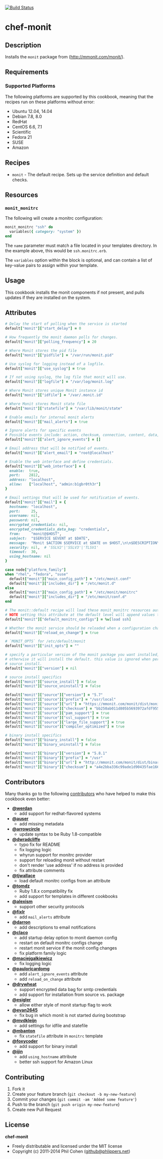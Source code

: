 [![Build Status](https://travis-ci.org/Glassdoor/chef-monit.svg?branch=master)](https://travis-ci.org/Glassdoor/chef-monit)

# chef-monit

## Description

Installs the `monit` package from (http://mmonit.com/monit/).


## Requirements

### Supported Platforms

The following platforms are supported by this cookbook, meaning that the recipes run on these platforms without error:

* Ubuntu 12.04, 14.04
* Debian 7.8, 8.0
* RedHat
* CentOS 6.6, 7.1
* Scientific
* Fedora 21
* SUSE
* Amazon


## Recipes

* `monit` - The default recipe. Sets up the service definition and default checks.


## Resources

### `monit_monitrc`

The following will create a monitrc configuration:

```ruby
monit_monitrc "ssh" do
  variables({ category: "system" })
end
```

The `name` parameter must match a file located in your templates directory. In the example above, this would be `ssh.monitrc.erb`.

The `variables` option within the block is optional, and can contain a list of key-value pairs to assign within your template.


## Usage

This cookbook installs the monit components if not present, and pulls updates if they are installed on the system.


## Attributes

```ruby
# Delay the start of polling when the service is started
default["monit"]["start_delay"] = 0

# How frequently the monit daemon polls for changes.
default["monit"]["polling_frequency"] = 20

# Where Monit stores the pid file
default["monit"]["pidfile"] = "/var/run/monit.pid"

# Use syslog for logging instead of a logfile.
default["monit"]["use_syslog"] = true

# If not using syslog, the log file that monit will use.
default["monit"]["logfile"] = "/var/log/monit.log"

# Where Monit stores unique Monit instance id
default["monit"]["idfile"] = "/var/.monit.id"

# Where Monit stores Monit state file
default["monit"]["statefile"] = "/var/lib/monit/state"

# Enable emails for internal monit alerts
default["monit"]["mail_alerts"] = true

# Ignore alerts for specific events
# Possible events include: action, checksum, connection, content, data, exec, fsflags, gid, icmp, instance, invalid, nonexist, permission, pid, ppid, resource, size, status, timeout, timestamp, uid, uptime.
default["monit"]["alert_ignore_events"] = []

# Email address that will be notified of events.
default["monit"]["alert_email"] = "root@localhost"

# Enable the web interface and define credentials.
default["monit"]["web_interface"] = {
  enable:  true,
  port:    2812,
  address: "localhost",
  allow:   ["localhost", "admin:b1gbr0th3r"]
}

# Email settings that will be used for notification of events.
default["monit"]["mail"] = {
  hostname: "localhost",
  port:     25,
  username: nil,
  password: nil,
  encrypted_credentials: nil,
  encrypted_credentials_data_bag: "credentials",
  from:     "monit@$HOST",
  subject:  "$SERVICE $EVENT at $DATE",
  message:  "Monit $ACTION $SERVICE at $DATE on $HOST,\n\n$DESCRIPTION\n\nDutifully,\nMonit",
  security: nil,  # 'SSLV2'|'SSLV3'|'TLSV1'
  timeout:  30,
  using_hostname: nil
}

case node["platform_family"]
when "rhel", "fedora", "suse"
  default["monit"]["main_config_path"] = "/etc/monit.conf"
  default["monit"]["includes_dir"] = "/etc/monit.d"
else
  default["monit"]["main_config_path"] = "/etc/monit/monitrc"
  default["monit"]["includes_dir"] = "/etc/monit/conf.d"
end

# The monit::default recipe will load these monit_monitrc resources automatically
# NOTE setting this attribute at the default level will append values to the array
default["monit"]["default_monitrc_configs"] = %w[load ssh]

# Whether the monit service should be reloaded when a configuration changes
default["monit"]["reload_on_change"] = true

# `MONIT_OPTS` for /etc/default/monit
default["monit"]["init_opts"] = ""

# specify a particular version of the monit package you want installed,
# otherwise it will install the default. this value is ignored when performing a
# source install.
default["monit"]["version"] = nil

# source install specifics
default["monit"]["source_install"] = false
default["monit"]["source_uninstall"] = false

default["monit"]["source"]["version"] = "5.7"
default["monit"]["source"]["prefix"] = "/usr/local"
default["monit"]["source"]["url"] = "https://mmonit.com/monit/dist/monit-5.7.tar.gz"
default["monit"]["source"]["checksum"] = "bb250ab011d805b5693972afdf95509e79bb3b390caa763275c9501f74b598a2"
default["monit"]["source"]["pam_support"] = true
default["monit"]["source"]["ssl_support"] = true
default["monit"]["source"]["large_file_support"] = true
default["monit"]["source"]["compiler_optimized"] = true

# binary install specifics
default["monit"]["binary_install"] = false
default["monit"]["binary_uninstall"] = false

default["monit"]["binary"]["version"] = "5.8.1"
default["monit"]["binary"]["prefix"] = "/usr"
default["monit"]["binary"]["url"] = "http://mmonit.com/monit/dist/binary/5.8.1/monit-5.8.1-linux-x64.tar.gz"
default["monit"]["binary"]["checksum"] = "a4e2bba336c99ade1d90435fae166d672f206ffcc9219c1be9a3968b9131c011"
```

## Contributors

Many thanks go to the following [contributors](https://github.com/phlipper/chef-monit/graphs/contributors) who have helped to make this cookbook even better:

* **[@werdan](https://github.com/werdan)**
    * add support for redhat-flavored systems
* **[@auser](https://github.com/auser)**
    * add missing metadata
* **[@arrowcircle](https://github.com/arrowcircle)**
    * update syntax to be Ruby 1.8-compatible
* **[@dwradcliffe](https://github.com/dwradcliffe)**
    * typo fix for README
    * fix logging logic
    * whyrun support for monitrc provider
    * support for reloading monit without restart
    * don't render 'use address' if no address is provided
    * fix attribute comments
* **[@tjwallace](https://github.com/tjwallace)**
    * load default monitrc configs from an attribute
* **[@tomdz](https://github.com/tomdz)**
    * Ruby 1.8.x compatibility fix
    * add support for templates in different cookbooks
* **[@alexism](https://github.com/alexism)**
    * support other security protocols
* **[@fixlr](https://github.com/fixlr)**
    * add `mail_alerts` attribute
* **[@darron](https://github.com/darron)**
    * add descriptions to email notifications
* **[@claco](https://github.com/claco)**
    * add startup delay option to monit daemon config
    * restart on default monitrc configs change
    * restart monit service if the monit config changes
    * fix platform family logic
* **[@maciejgalkiewicz](https://github.com/maciejgalkiewicz)**
    * fix logging logic
* **[@pauloricardomg](https://github.com/pauloricardomg)**
    * add `alert_ignore_events` attribute
    * add `reload_on_change` attribute
* **[@drywheat](https://github.com/drywheat)**
    * support encrypted data bag for smtp credentials
    * add support for installation from source vs. package
* **[@esigler](https://github.com/esigler)**
    * allow either style of monit startup flag to work
* **[@evan2645](https://github.com/evan2645)**
    * fix bug in which monit is not started during bootstrap
* **[@mvdkleijn](https://github.com/mvdkleijn)**
    * add settings for idfile and statefile
* **[@mbanton](https://github.com/mbanton)**
    * fix `statefile` attribute in `monitrc` template
* **[@foxycoder](https://github.com/foxycoder)**
    * add support for binary install
* **[@ijin](https://github.com/ijin)**
    * add `using_hostname` attribute
    * better ssh support for Amazon Linux


## Contributing

1. Fork it
2. Create your feature branch (`git checkout -b my-new-feature`)
3. Commit your changes (`git commit -am 'Added some feature'`)
4. Push to the branch (`git push origin my-new-feature`)
5. Create new Pull Request


## License

**chef-monit**

* Freely distributable and licensed under the MIT license
* Copyright (c) 2011-2014 Phil Cohen (github@phlippers.net)
